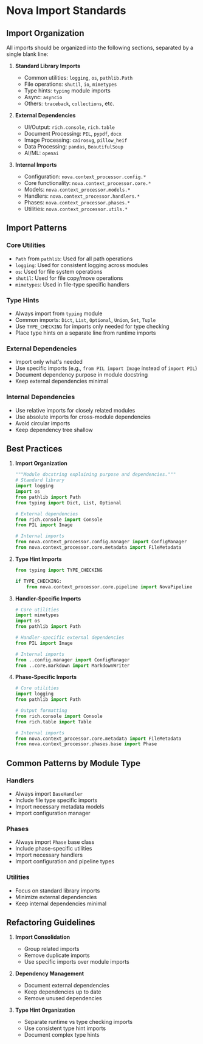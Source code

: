 # Nova Import Standards

## Import Organization

All imports should be organized into the following sections, separated by a single blank line:

1. **Standard Library Imports**
   - Common utilities: `logging`, `os`, `pathlib.Path`
   - File operations: `shutil`, `io`, `mimetypes`
   - Type hints: `typing` module imports
   - Async: `asyncio`
   - Others: `traceback`, `collections`, etc.

2. **External Dependencies**
   - UI/Output: `rich.console`, `rich.table`
   - Document Processing: `PIL`, `pypdf`, `docx`
   - Image Processing: `cairosvg`, `pillow_heif`
   - Data Processing: `pandas`, `BeautifulSoup`
   - AI/ML: `openai`

3. **Internal Imports**
   - Configuration: `nova.context_processor.config.*`
   - Core functionality: `nova.context_processor.core.*`
   - Models: `nova.context_processor.models.*`
   - Handlers: `nova.context_processor.handlers.*`
   - Phases: `nova.context_processor.phases.*`
   - Utilities: `nova.context_processor.utils.*`

## Import Patterns

### Core Utilities
- `Path` from `pathlib`: Used for all path operations
- `logging`: Used for consistent logging across modules
- `os`: Used for file system operations
- `shutil`: Used for file copy/move operations
- `mimetypes`: Used in file-type specific handlers

### Type Hints
- Always import from `typing` module
- Common imports: `Dict`, `List`, `Optional`, `Union`, `Set`, `Tuple`
- Use `TYPE_CHECKING` for imports only needed for type checking
- Place type hints on a separate line from runtime imports

### External Dependencies
- Import only what's needed
- Use specific imports (e.g., `from PIL import Image` instead of `import PIL`)
- Document dependency purpose in module docstring
- Keep external dependencies minimal

### Internal Dependencies
- Use relative imports for closely related modules
- Use absolute imports for cross-module dependencies
- Avoid circular imports
- Keep dependency tree shallow

## Best Practices

1. **Import Organization**
   ```python
   """Module docstring explaining purpose and dependencies."""
   # Standard library
   import logging
   import os
   from pathlib import Path
   from typing import Dict, List, Optional

   # External dependencies
   from rich.console import Console
   from PIL import Image

   # Internal imports
   from nova.context_processor.config.manager import ConfigManager
   from nova.context_processor.core.metadata import FileMetadata
   ```

2. **Type Hint Imports**
   ```python
   from typing import TYPE_CHECKING

   if TYPE_CHECKING:
       from nova.context_processor.core.pipeline import NovaPipeline
   ```

3. **Handler-Specific Imports**
   ```python
   # Core utilities
   import mimetypes
   import os
   from pathlib import Path

   # Handler-specific external dependencies
   from PIL import Image

   # Internal imports
   from ..config.manager import ConfigManager
   from ..core.markdown import MarkdownWriter
   ```

4. **Phase-Specific Imports**
   ```python
   # Core utilities
   import logging
   from pathlib import Path

   # Output formatting
   from rich.console import Console
   from rich.table import Table

   # Internal imports
   from nova.context_processor.core.metadata import FileMetadata
   from nova.context_processor.phases.base import Phase
   ```

## Common Patterns by Module Type

### Handlers
- Always import `BaseHandler`
- Include file type specific imports
- Import necessary metadata models
- Import configuration manager

### Phases
- Always import `Phase` base class
- Include phase-specific utilities
- Import necessary handlers
- Import configuration and pipeline types

### Utilities
- Focus on standard library imports
- Minimize external dependencies
- Keep internal dependencies minimal

## Refactoring Guidelines

1. **Import Consolidation**
   - Group related imports
   - Remove duplicate imports
   - Use specific imports over module imports

2. **Dependency Management**
   - Document external dependencies
   - Keep dependencies up to date
   - Remove unused dependencies

3. **Type Hint Organization**
   - Separate runtime vs type checking imports
   - Use consistent type hint imports
   - Document complex type hints 